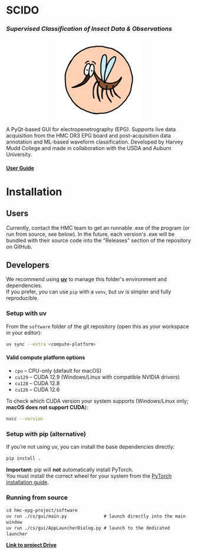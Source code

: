 # SCIDO
### *Supervised Classification of Insect Data & Observations*

<p align="center">
  <a href="url">
    <img src="cs/gui/SCIDO.png" width="240">
  </a>
</p>

A PyQt-based GUI for electropenetrography (EPG). Supports live data acquisition from the HMC DR3 EPG board and post-acquisition data annotation and ML-based waveform classification. Developed by Harvey Mudd College and made in collaboration with the USDA and Auburn University.

#### [User Guide](https://docs.google.com/document/d/1EotUZ7dMRxNG9cC_OaZ0CuDczuERszNqkFvk_2-06NA/edit?usp=sharing)

# Installation
## Users
Currently, contact the HMC team to get an runnable .exe of the program (or run from source, see below). In the future, each version's .exe will be bundled with their source code into the "Releases" section of the repository on GitHub.

## Developers
We recommend using [**uv**](https://docs.astral.sh/uv/) to manage this folder's environment and dependencies.  
If you prefer, you can use `pip` with a `venv`, but uv is simpler and fully reproducible.

### Setup with uv
From the `software` folder of the git repository (open this as your workspace in your editor):

```bash
uv sync --extra <compute-platform>
```
#### Valid compute platform options
- `cpu` – CPU-only (default for macOS)  
- `cu129` – CUDA 12.9 (Windows/Linux with compatible NVIDIA drivers)  
- `cu128` – CUDA 12.8  
- `cu126` – CUDA 12.6  

To check which CUDA version your system supports (Windows/Linux only; **macOS does not support CUDA**):

```bash
nvcc --version
```


### Setup with pip (alternative)
If you’re not using uv, you can install the base dependencies directly:

```bash
pip install .
```

**Important:** pip will **not** automatically install PyTorch.  
You must install the correct wheel for your system from the [PyTorch installation guide](https://pytorch.org/get-started/locally/).  


### Running from source
```
cd hmc-epg-project/software
uv run ./cs/gui/main.py              # launch directly into the main window
uv run ./cs/gui/AppLauncherDialog.py # launch to the dedicated launcher
```
[**Link to project Drive**](https://drive.google.com/drive/folders/1IeiOQtImzPjvFvvDDb7daoPg8Atfd-Y5?usp=sharing)
